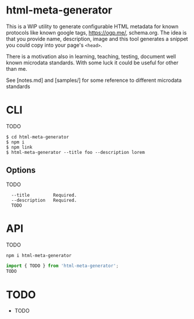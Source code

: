 # html-meta-generator

This is a WIP utility to generate configurable HTML metadata for known protocols like known google tags, https://ogp.me/, schema.org. The idea is that you provide name, description, image and this tool generates a snippet you could copy into your page's `<head>`. 

There is a motivation also in learning, teaching, testing, document well known microdata standards. With some luck it could be useful for other than me.

See [notes.md] and [samples/] for some reference to different microdata standards

# CLI

TODO

```
$ cd html-meta-generator
$ npm i
$ npm link
$ html-meta-generator --title foo --description lorem
```

## Options

TODO

```
  --title         Required.
  --description   Required.
  TODO
```

# API

TODO 

```
npm i html-meta-generator
```

```ts
import { TODO } from 'html-meta-generator';
TODO
```

# TODO

 * TODO
